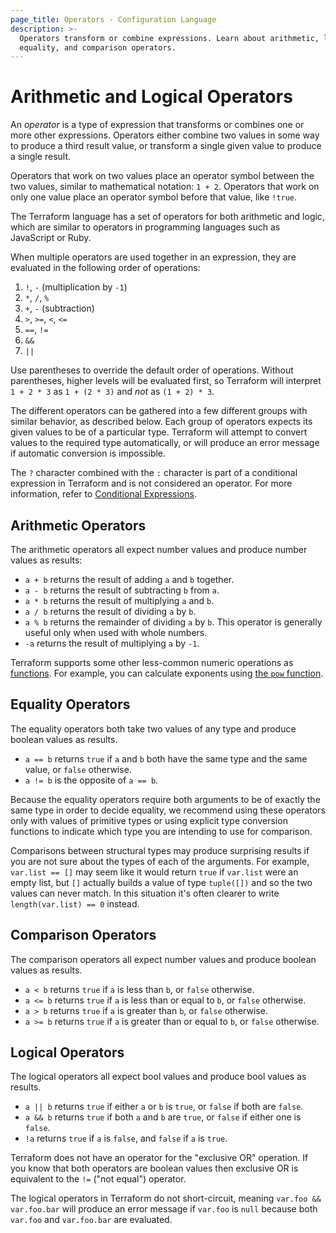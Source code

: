 ```yaml
---
page_title: Operators - Configuration Language
description: >-
  Operators transform or combine expressions. Learn about arithmetic, logical,
  equality, and comparison operators.
---
```


# Arithmetic and Logical Operators

An _operator_ is a type of expression that transforms or combines one or more
other expressions. Operators either combine two values in some way to
produce a third result value, or transform a single given value to
produce a single result.

Operators that work on two values place an operator symbol between the two
values, similar to mathematical notation: `1 + 2`. Operators that work on
only one value place an operator symbol before that value, like
`!true`.

The Terraform language has a set of operators for both arithmetic and logic,
which are similar to operators in programming languages such as JavaScript
or Ruby.

When multiple operators are used together in an expression, they are evaluated
in the following order of operations:

1. `!`, `-` (multiplication by `-1`)
1. `*`, `/`, `%`
1. `+`, `-` (subtraction)
1. `>`, `>=`, `<`, `<=`
1. `==`, `!=`
1. `&&`
1. `||`

Use parentheses to override the default order of operations. Without
parentheses, higher levels will be evaluated first, so Terraform will interpret
`1 + 2 * 3` as `1 + (2 * 3)` and _not_ as `(1 + 2) * 3`.

The different operators can be gathered into a few different groups with
similar behavior, as described below. Each group of operators expects its
given values to be of a particular type. Terraform will attempt to convert
values to the required type automatically, or will produce an error message
if automatic conversion is impossible.

The `?` character combined with the `:` character is part of a conditional expression in Terraform and is not considered an operator. For more information, refer to [Conditional Expressions](/terraform/language/expressions/conditionals#conditional-expressions).

## Arithmetic Operators

The arithmetic operators all expect number values and produce number values
as results:

- `a + b` returns the result of adding `a` and `b` together.
- `a - b` returns the result of subtracting `b` from `a`.
- `a * b` returns the result of multiplying `a` and `b`.
- `a / b` returns the result of dividing `a` by `b`.
- `a % b` returns the remainder of dividing `a` by `b`. This operator is
  generally useful only when used with whole numbers.
- `-a` returns the result of multiplying `a` by `-1`.

Terraform supports some other less-common numeric operations as
[functions](/terraform/language/expressions/function-calls). For example, you can calculate exponents
using
[the `pow` function](/terraform/language/functions/pow).

## Equality Operators

The equality operators both take two values of any type and produce boolean
values as results.

- `a == b` returns `true` if `a` and `b` both have the same type and the same
  value, or `false` otherwise.
- `a != b` is the opposite of `a == b`.

Because the equality operators require both arguments to be of exactly the
same type in order to decide equality, we recommend using these operators only
with values of primitive types or using explicit type conversion functions
to indicate which type you are intending to use for comparison.

Comparisons between structural types may produce surprising results if you
are not sure about the types of each of the arguments. For example,
`var.list == []` may seem like it would return `true` if `var.list` were an
empty list, but `[]` actually builds a value of type `tuple([])` and so the
two values can never match. In this situation it's often clearer to write
`length(var.list) == 0` instead.

## Comparison Operators

The comparison operators all expect number values and produce boolean values
as results.

- `a < b` returns `true` if `a` is less than `b`, or `false` otherwise.
- `a <= b` returns `true` if `a` is less than or equal to `b`, or `false`
  otherwise.
- `a > b` returns `true` if `a` is greater than `b`, or `false` otherwise.
- `a >= b` returns `true` if `a` is greater than or equal to `b`, or `false` otherwise.

## Logical Operators

The logical operators all expect bool values and produce bool values as results.

- `a || b` returns `true` if either `a` or `b` is `true`, or `false` if both are `false`.
- `a && b` returns `true` if both `a` and `b` are `true`, or `false` if either one is `false`.
- `!a` returns `true` if `a` is `false`, and `false` if `a` is `true`.

Terraform does not have an operator for the "exclusive OR" operation. If you
know that both operators are boolean values then exclusive OR is equivalent
to the `!=` ("not equal") operator.

The logical operators in Terraform do not short-circuit, meaning `var.foo && var.foo.bar` will produce an error message if `var.foo` is `null` because both `var.foo` and `var.foo.bar` are evaluated.
